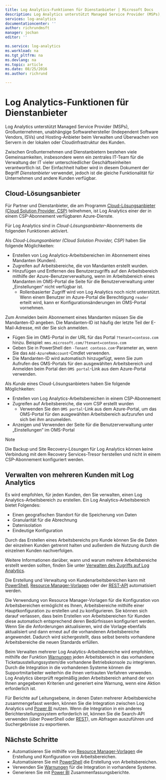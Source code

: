 ```yaml
---
title: Log Analytics-Funktionen für Dienstanbieter | Microsoft Docs
description: Log Analytics unterstützt Managed Service Provider (MSPs), Großunternehmen, unabhängige Softwarehersteller (Independent Software Vendors, ISVs) und Hosting-Anbieter beim Verwalten und Überwachen von Servern in der lokalen oder Cloudinfrastruktur des Kunden.
services: log-analytics
documentationcenter: ''
author: richrundmsft
manager: jochan
editor: ''

ms.service: log-analytics
ms.workload: na
ms.tgt_pltfrm: na
ms.devlang: na
ms.topic: article
ms.date: 08/25/2016
ms.author: richrund

---
```

# <a name="log-analytics-features-for-service-providers"></a>Log Analytics-Funktionen für Dienstanbieter
Log Analytics unterstützt Managed Service Provider (MSPs), Großunternehmen, unabhängige Softwarehersteller (Independent Software Vendors, ISVs) und Hosting-Anbieter beim Verwalten und Überwachen von Servern in der lokalen oder Cloudinfrastruktur des Kunden. 

Zwischen Großunternehmen und Dienstanbietern bestehen viele Gemeinsamkeiten, insbesondere wenn ein zentrales IT-Team für die Verwaltung der IT vieler unterschiedlicher Geschäftseinheiten verantwortlich ist. Der Einfachheit halber wird in diesem Dokument der Begriff *Dienstanbieter* verwendet, jedoch ist die gleiche Funktionalität für Unternehmen und andere Kunden verfügbar.

## <a name="cloud-solution-provider"></a>Cloud-Lösungsanbieter
Für Partner und Dienstanbieter, die am Programm [Cloud-Lösungsanbieter (Cloud Solution Provider, CSP)](https://partner.microsoft.com/Solutions/cloud-reseller-overview) teilnehmen, ist Log Analytics einer der in einem CSP-Abonnement verfügbaren Azure-Dienste. 

Für Log Analytics sind in *Cloud-Lösungsanbieter*-Abonnements die folgenden Funktionen aktiviert.

Als *Cloud-Lösungsanbieter (Cloud Solution Provider, CSP)* haben Sie folgende Möglichkeiten:

* Erstellen von Log Analytics-Arbeitsbereichen im Abonnement eines Mandanten (Kunden).
* Zugreifen auf Arbeitsbereiche, die von Mandanten erstellt wurden. 
* Hinzufügen und Entfernen des Benutzerzugriffs auf den Arbeitsbereich mithilfe der Azure-Benutzerverwaltung, wenn im Arbeitsbereich eines Mandanten im OMS-Portal die Seite für die Benutzerverwaltung unter „Einstellungen“ nicht verfügbar ist.
  * Rollenbasierter Zugriff wird von Log Analytics noch nicht unterstützt. Wenn einem Benutzer im Azure-Portal die Berechtigung `reader` erteilt wird, kann er Konfigurationsänderungen im OMS-Portal vornehmen.

Zum Anmelden beim Abonnement eines Mandanten müssen Sie die Mandanten-ID angeben. Die Mandanten-ID ist häufig der letzte Teil der E-Mail-Adresse, mit der Sie sich anmelden.

* Fügen Sie im OMS-Portal in der URL für das Portal `?tenant=contoso.com` hinzu. Beispiel: `mms.microsoft.com/?tenant=contoso.com`
* Geben Sie in PowerShell den `-Tenant contoso.com`-Parameter an, wenn Sie das `Add-AzureRmAccount`-Cmdlet verwenden.
* Die Mandanten-ID wird automatisch hinzugefügt, wenn Sie zum Aufrufen des OMS-Portals für den ausgewählten Arbeitsbereich und Anmelden beim Portal den `OMS portal`-Link aus dem Azure-Portal verwenden.

Als *Kunde* eines Cloud-Lösungsanbieters haben Sie folgende Möglichkeiten:

* Erstellen von Log Analytics-Arbeitsbereichen in einem CSP-Abonnement
* Zugreifen auf Arbeitsbereiche, die vom CSP erstellt wurden
  * Verwenden Sie den `OMS portal`-Link aus dem Azure-Portal, um das OMS-Portal für den ausgewählten Arbeitsbereich aufzurufen und sich bei ihm anzumelden.
* Anzeigen und Verwenden der Seite für die Benutzerverwaltung unter „Einstellungen“ im OMS-Portal

> [!NOTE]
> Die Backup und Site Recovery-Lösungen für Log Analytics können keine Verbindung mit dem Recovery Services-Tresor herstellen und nicht in einem CSP-Abonnement konfiguriert werden.
> 
> 

## <a name="managing-multiple-customers-using-log-analytics"></a>Verwalten von mehreren Kunden mit Log Analytics
Es wird empfohlen, für jeden Kunden, den Sie verwalten, einen Log Analytics-Arbeitsbereich zu erstellen. Ein Log Analytics-Arbeitsbereich bietet Folgendes:

* Einen geografischen Standort für die Speicherung von Daten 
* Granularität für die Abrechnung 
* Datenisolation 
* Eindeutige Konfiguration

Durch das Erstellen eines Arbeitsbereichs pro Kunde können Sie die Daten der einzelnen Kunden getrennt halten und außerdem die Nutzung durch die einzelnen Kunden nachverfolgen.

Weitere Informationen darüber, wann und warum mehrere Arbeitsbereiche erstellt werden sollten, finden Sie unter [Verwalten des Zugriffs auf Log Analytics](log-analytics-manage-access.md#determine-the-number-of-workspaces-you-need).

Die Erstellung und Verwaltung von Kundenarbeitsbereichen kann mit [PowerShell](log-analytics-powershell-workspace-configuration.md), [Resource Manager-Vorlagen](log-analytics-template-workspace-configuration.md) oder der [REST-API](https://www.nuget.org/packages/Microsoft.Azure.Management.OperationalInsights/) automatisiert werden.

Die Verwendung von Resource Manager-Vorlagen für die Konfiguration von Arbeitsbereichen ermöglicht es Ihnen, Arbeitsbereiche mithilfe einer Hauptkonfiguration zu erstellen und zu konfigurieren. Sie können sich darauf verlassen, dass beim Erstellen von Arbeitsbereichen für Kunden diese automatisch entsprechend deren Bedürfnissen konfiguriert werden. Wenn Sie die Anforderungen aktualisieren, wird die Vorlage ebenfalls aktualisiert und dann erneut auf die vorhandenen Arbeitsbereiche angewendet. Dadurch wird sichergestellt, dass selbst bereits vorhandene Arbeitsbereiche die neuen Standards erfüllen.    

Beim Verwalten mehrerer Log Analytics-Arbeitsbereiche wird empfohlen, mithilfe der Funktion [Warnungen](log-analytics-alerts.md) jeden Arbeitsbereich in das vorhandene Ticketausstellungssystem/die vorhandene Betriebskonsole zu integrieren. Durch die Integration in die vorhandenen Systeme können die Supportmitarbeiter weiterhin die ihnen vertrauten Verfahren verwenden. Log Analytics überprüft regelmäßig jeden Arbeitsbereich anhand der von Ihnen angegebenen Kriterien und generiert eine Warnung, wenn eine Aktion erforderlich ist.

Für Berichte auf Leitungsebene, in denen Daten mehrerer Arbeitsbereiche zusammengefasst werden, können Sie die Integration zwischen Log Analytics und [Power BI](log-analytics-powerbi.md) nutzen. Wenn die Integration in ein anderes Berichterstellungssystem erforderlich ist, können Sie die Search-API verwenden (über PowerShell oder [REST](log-analytics-log-search-api.md)), um Abfragen auszuführen und Suchergebnisse zu exportieren.

## <a name="next-steps"></a>Nächste Schritte
* Automatisieren Sie mithilfe von [Resource Manager-Vorlagen](log-analytics-template-workspace-configuration.md) die Erstellung und Konfiguration von Arbeitsbereichen.
* Automatisieren Sie mit [PowerShell](log-analytics-powershell-workspace-configuration.md) die Erstellung von Arbeitsbereichen. 
* Verwenden Sie [Warnungen](log-analytics-alerts.md) für die Integration in vorhandene Systeme.
* Generieren Sie mit [Power BI](log-analytics-powerbi.md) Zusammenfassungsberichte.

<!--HONumber=Oct16_HO2-->


